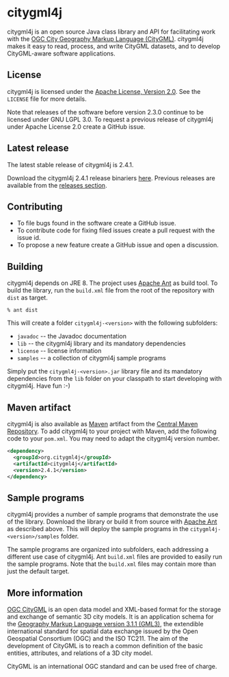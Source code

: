 citygml4j
=========

citygml4j is an open source Java class library and API for facilitating work with the [OGC City Geography Markup Language (CityGML)](http://www.opengeospatial.org/standards/citygml). citygml4j makes it easy to read, process, and write CityGML datasets, and to develop CityGML-aware software applications.

License
-------
citygml4j is licensed under the [Apache License, Version 2.0](http://www.apache.org/licenses/LICENSE-2.0). See the `LICENSE` file for more details.

Note that releases of the software before version 2.3.0 continue to be licensed under GNU LGPL 3.0. To request a previous release of citygml4j under Apache License 2.0 create a GitHub issue.

Latest release
--------------
The latest stable release of citygml4j is 2.4.1.

Download the citygml4j 2.4.1 release binariers [here](https://github.com/citygml4j/citygml4j/releases/download/v2.4.1/citygml4j-2.4.1.zip). Previous releases are available from the [releases section](https://github.com/citygml4j/citygml4j/releases).

Contributing
------------
* To file bugs found in the software create a GitHub issue.
* To contribute code for fixing filed issues create a pull request with the issue id.
* To propose a new feature create a GitHub issue and open a discussion.

Building
--------
citygml4j depends on JRE 8. The project uses [Apache Ant](http://ant.apache.org/) as build tool. To build the library, run the `build.xml` file from the root of the repository with `dist` as target. 

    % ant dist

This will create a folder `citygml4j-<version>` with the following subfolders:
* `javadoc` -- the Javadoc documentation
* `lib` -- the citygml4j library and its mandatory dependencies
* `license` -- license information
* `samples` -- a collection of citygml4j sample programs

Simply put the `citygml4j-<version>.jar` library file and its mandatory dependencies from the `lib` folder on your classpath to start developing with citygml4j. Have fun :-)

Maven artifact
--------------
citygml4j is also available as [Maven](http://maven.apache.org/) artifact from the [Central Maven Repository](http://search.maven.org/#search%7Cga%7C1%7Ca%3A%22citygml4j%22). To add citygml4j  to your project with Maven, add the following code to your `pom.xml`. You may need to adapt the citygml4j version number.

```xml
<dependency>
  <groupId>org.citygml4j</groupId>
  <artifactId>citygml4j</artifactId>
  <version>2.4.1</version>
</dependency>
```

Sample programs
---------------
citygml4j provides a number of sample programs that demonstrate the use of the library. Download the library or build it from source with [Apache Ant](http://ant.apache.org/) as described above. This will deploy the sample programs in the `citygml4j-<version>/samples` folder.

The sample programs are organized into subfolders, each addressing a different use case of citygml4j. Ant `build.xml` files are provided to easily run the sample programs. Note that the `build.xml` files may contain more than just the default target.

More information
----------------
[OGC CityGML](http://www.opengeospatial.org/standards/citygml) is an open data model and XML-based format for the storage and exchange of semantic 3D city models. It is an application schema for the [Geography Markup Language version 3.1.1 (GML3)](http://www.opengeospatial.org/standards/gml), the extendible international standard for spatial data exchange issued by the Open Geospatial Consortium (OGC) and the ISO TC211. The aim of the development of CityGML is to reach a common definition of the basic entities, attributes, and relations of a 3D city model.

CityGML is an international OGC standard and can be used free of charge.
